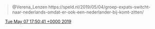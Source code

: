 > @Verena\_Lenzen https://speld\.nl/2019/05/04/groep\-expats\-switcht\-naar\-nederlands\-omdat\-er\-ook\-een\-nederlander\-bij\-komt\-zitten/

<img src="../../media/tweet.ico" width="12" /> [Tue May 07 17:50:41 +0000 2019](https://twitter.com/DromerDenker/status/1125820261079703556)